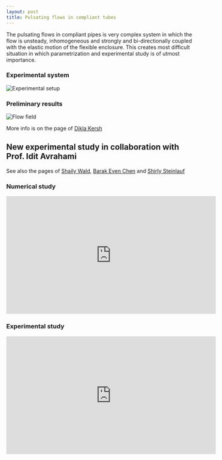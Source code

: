 ```yaml
---
layout: post
title: Pulsating flows in compliant tubes
---
```



The pulsating flows in compliant pipes is very complex system in which the flow is unsteady, inhomogeneous and strongly and bi-directionally coupled with the elastic motion of the flexible enclosure. This creates most difficult situation in which parametrization and experimental study is of utmost importance.

### Experimental system

![](http://lh6.ggpht.com/_Ehhk1abDUqc/S340lAKDuXI/AAAAAAAAJ1I/IhZZBr51ajU/s400/experimental_setup_scheme.png "Experimental setup")

### Preliminary results

![](http://lh4.ggpht.com/_Ehhk1abDUqc/S342CQWEw5I/AAAAAAAAJ1Y/NjS3P8o5qjI/s400/profiles_700_quiver.jpg "Flow field")


More info is on the page of [Dikla Kersh](../people/dikla_kersh.html)



## New experimental study in collaboration with Prof. Idit Avrahami

See also the pages of [Shaily Wald](../people/shaily_wald.html), [Barak Even Chen](../people/barak_even_chen.html) and [Shirly Steinlauf](../people/shirly_steinlauf.html)

### Numerical study 
<iframe width="560" height="315" src="https://www.youtube.com/embed/BVnyQfcoj84" frameborder="0" allowfullscreen></iframe> 


### Experimental study
<iframe width="560" height="315" src="https://www.youtube.com/embed/qUYm8IqBgGY" frameborder="0" allowfullscreen></iframe>
